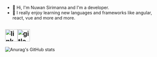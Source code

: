 - 👋 Hi, I'm Nuwan Sirimanna and I'm a developer.
- 🔭 I really enjoy learning new languages and frameworks like angular, react, vue and more and more.

[<img src='https://cdn.jsdelivr.net/npm/simple-icons@3.0.1/icons/linkedin.svg' alt='linkedin' height='40'>](https://www.linkedin.com/in/nuwan-sirimanna/)[<img src='https://cdn.jsdelivr.net/npm/simple-icons@3.0.1/icons/gitlab.svg' alt='gitlab' height='40'>](nickyy97)  
-

![Anurag's GitHub stats](https://github-readme-stats.vercel.app/api?username=nickyy97&show_icons=true&theme=radical)

